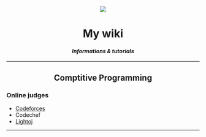 

<p align="center">
	<img src="https://github.com/Saurav-Paul/My-Wiki/blob/master/logo.png" align="center" >
</p>

<h1 align="center">My wiki</h1>
<h4 align="center"><i>Informations & tutorials</i> </h4>

---

<h2 align="center">Comptitive Programming</h2>

### Online judges
- [Codeforces](Codeforces_tutorials/index.md)
- Codechef
- [Lightoj](Lightoj_Tutorials/index.md)

---
